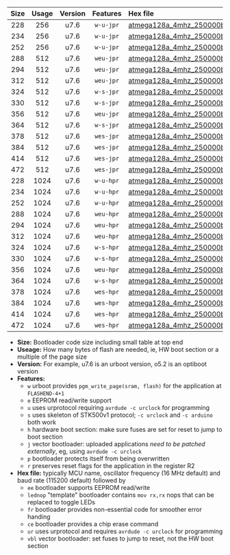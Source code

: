 |Size|Usage|Version|Features|Hex file|
|:-:|:-:|:-:|:-:|:--|
|228|256|u7.6|`w-u-jpr`|[atmega128a_4mhz_250000bps_ur_vbl.hex](https://raw.githubusercontent.com/stefanrueger/urboot/main//atmega128a_4mhz_250000bps_ur_vbl.hex)|
|234|256|u7.6|`w-u-jpr`|[atmega128a_4mhz_250000bps_lednop_ur_vbl.hex](https://raw.githubusercontent.com/stefanrueger/urboot/main//atmega128a_4mhz_250000bps_lednop_ur_vbl.hex)|
|252|256|u7.6|`w-u-jpr`|[atmega128a_4mhz_250000bps_lednop_fr_ur_vbl.hex](https://raw.githubusercontent.com/stefanrueger/urboot/main//atmega128a_4mhz_250000bps_lednop_fr_ur_vbl.hex)|
|288|512|u7.6|`weu-jpr`|[atmega128a_4mhz_250000bps_ee_ur_vbl.hex](https://raw.githubusercontent.com/stefanrueger/urboot/main//atmega128a_4mhz_250000bps_ee_ur_vbl.hex)|
|294|512|u7.6|`weu-jpr`|[atmega128a_4mhz_250000bps_ee_lednop_ur_vbl.hex](https://raw.githubusercontent.com/stefanrueger/urboot/main//atmega128a_4mhz_250000bps_ee_lednop_ur_vbl.hex)|
|312|512|u7.6|`weu-jpr`|[atmega128a_4mhz_250000bps_ee_lednop_fr_ur_vbl.hex](https://raw.githubusercontent.com/stefanrueger/urboot/main//atmega128a_4mhz_250000bps_ee_lednop_fr_ur_vbl.hex)|
|324|512|u7.6|`w-s-jpr`|[atmega128a_4mhz_250000bps_vbl.hex](https://raw.githubusercontent.com/stefanrueger/urboot/main//atmega128a_4mhz_250000bps_vbl.hex)|
|330|512|u7.6|`w-s-jpr`|[atmega128a_4mhz_250000bps_lednop_vbl.hex](https://raw.githubusercontent.com/stefanrueger/urboot/main//atmega128a_4mhz_250000bps_lednop_vbl.hex)|
|356|512|u7.6|`weu-jpr`|[atmega128a_4mhz_250000bps_ee_lednop_fr_ce_ur_vbl.hex](https://raw.githubusercontent.com/stefanrueger/urboot/main//atmega128a_4mhz_250000bps_ee_lednop_fr_ce_ur_vbl.hex)|
|364|512|u7.6|`w-s-jpr`|[atmega128a_4mhz_250000bps_lednop_fr_vbl.hex](https://raw.githubusercontent.com/stefanrueger/urboot/main//atmega128a_4mhz_250000bps_lednop_fr_vbl.hex)|
|378|512|u7.6|`wes-jpr`|[atmega128a_4mhz_250000bps_ee_vbl.hex](https://raw.githubusercontent.com/stefanrueger/urboot/main//atmega128a_4mhz_250000bps_ee_vbl.hex)|
|384|512|u7.6|`wes-jpr`|[atmega128a_4mhz_250000bps_ee_lednop_vbl.hex](https://raw.githubusercontent.com/stefanrueger/urboot/main//atmega128a_4mhz_250000bps_ee_lednop_vbl.hex)|
|414|512|u7.6|`wes-jpr`|[atmega128a_4mhz_250000bps_ee_lednop_fr_vbl.hex](https://raw.githubusercontent.com/stefanrueger/urboot/main//atmega128a_4mhz_250000bps_ee_lednop_fr_vbl.hex)|
|472|512|u7.6|`wes-jpr`|[atmega128a_4mhz_250000bps_ee_lednop_fr_ce_vbl.hex](https://raw.githubusercontent.com/stefanrueger/urboot/main//atmega128a_4mhz_250000bps_ee_lednop_fr_ce_vbl.hex)|
|228|1024|u7.6|`w-u-hpr`|[atmega128a_4mhz_250000bps_ur.hex](https://raw.githubusercontent.com/stefanrueger/urboot/main//atmega128a_4mhz_250000bps_ur.hex)|
|234|1024|u7.6|`w-u-hpr`|[atmega128a_4mhz_250000bps_lednop_ur.hex](https://raw.githubusercontent.com/stefanrueger/urboot/main//atmega128a_4mhz_250000bps_lednop_ur.hex)|
|252|1024|u7.6|`w-u-hpr`|[atmega128a_4mhz_250000bps_lednop_fr_ur.hex](https://raw.githubusercontent.com/stefanrueger/urboot/main//atmega128a_4mhz_250000bps_lednop_fr_ur.hex)|
|288|1024|u7.6|`weu-hpr`|[atmega128a_4mhz_250000bps_ee_ur.hex](https://raw.githubusercontent.com/stefanrueger/urboot/main//atmega128a_4mhz_250000bps_ee_ur.hex)|
|294|1024|u7.6|`weu-hpr`|[atmega128a_4mhz_250000bps_ee_lednop_ur.hex](https://raw.githubusercontent.com/stefanrueger/urboot/main//atmega128a_4mhz_250000bps_ee_lednop_ur.hex)|
|312|1024|u7.6|`weu-hpr`|[atmega128a_4mhz_250000bps_ee_lednop_fr_ur.hex](https://raw.githubusercontent.com/stefanrueger/urboot/main//atmega128a_4mhz_250000bps_ee_lednop_fr_ur.hex)|
|324|1024|u7.6|`w-s-hpr`|[atmega128a_4mhz_250000bps.hex](https://raw.githubusercontent.com/stefanrueger/urboot/main//atmega128a_4mhz_250000bps.hex)|
|330|1024|u7.6|`w-s-hpr`|[atmega128a_4mhz_250000bps_lednop.hex](https://raw.githubusercontent.com/stefanrueger/urboot/main//atmega128a_4mhz_250000bps_lednop.hex)|
|356|1024|u7.6|`weu-hpr`|[atmega128a_4mhz_250000bps_ee_lednop_fr_ce_ur.hex](https://raw.githubusercontent.com/stefanrueger/urboot/main//atmega128a_4mhz_250000bps_ee_lednop_fr_ce_ur.hex)|
|364|1024|u7.6|`w-s-hpr`|[atmega128a_4mhz_250000bps_lednop_fr.hex](https://raw.githubusercontent.com/stefanrueger/urboot/main//atmega128a_4mhz_250000bps_lednop_fr.hex)|
|378|1024|u7.6|`wes-hpr`|[atmega128a_4mhz_250000bps_ee.hex](https://raw.githubusercontent.com/stefanrueger/urboot/main//atmega128a_4mhz_250000bps_ee.hex)|
|384|1024|u7.6|`wes-hpr`|[atmega128a_4mhz_250000bps_ee_lednop.hex](https://raw.githubusercontent.com/stefanrueger/urboot/main//atmega128a_4mhz_250000bps_ee_lednop.hex)|
|414|1024|u7.6|`wes-hpr`|[atmega128a_4mhz_250000bps_ee_lednop_fr.hex](https://raw.githubusercontent.com/stefanrueger/urboot/main//atmega128a_4mhz_250000bps_ee_lednop_fr.hex)|
|472|1024|u7.6|`wes-hpr`|[atmega128a_4mhz_250000bps_ee_lednop_fr_ce.hex](https://raw.githubusercontent.com/stefanrueger/urboot/main//atmega128a_4mhz_250000bps_ee_lednop_fr_ce.hex)|

- **Size:** Bootloader code size including small table at top end
- **Useage:** How many bytes of flash are needed, ie, HW boot section or a multiple of the page size
- **Version:** For example, u7.6 is an urboot version, o5.2 is an optiboot version
- **Features:**
  + `w` urboot provides `pgm_write_page(sram, flash)` for the application at `FLASHEND-4+1`
  + `e` EEPROM read/write support
  + `u` uses urprotocol requiring `avrdude -c urclock` for programming
  + `s` uses skeleton of STK500v1 protocol; `-c urclock` and `-c arduino` both work
  + `h` hardware boot section: make sure fuses are set for reset to jump to boot section
  + `j` vector bootloader: uploaded applications *need to be patched externally*, eg, using `avrdude -c urclock`
  + `p` bootloader protects itself from being overwritten
  + `r` preserves reset flags for the application in the register R2
- **Hex file:** typically MCU name, oscillator frequency (16 MHz default) and baud rate (115200 default) followed by
  + `ee` bootloader supports EEPROM read/write
  + `lednop` "template" bootloader contains `mov rx,rx` nops that can be replaced to toggle LEDs
  + `fr` bootloader provides non-essential code for smoother error handing
  + `ce` bootloader provides a chip erase command
  + `ur` uses urprotocol and requires `avrdude -c urclock` for programming
  + `vbl` vector bootloader: set fuses to jump to reset, not the HW boot section
